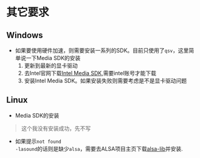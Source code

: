 # 其它要求

## Windows

* 如果要使用硬件加速，则需要安装一系列的SDK。目前只使用了<code>qsv</code>，这里简单说一下Media SDK的安装
    1. 更新到最新的显卡驱动
    2. 去Intel官网下载[Intel Media SDK](https://software.intel.com/en-us/media-sdk/choose-download/client),需要intel账号才能下载
    3. 安装Intel Media SDK。如果安装失败则需要考虑是不是显卡驱动问题

## Linux

* Media SDK的安装
<blockquote><p>这个我没有安装成功，先不写</p></blockquote>

* 如果提示<code>not found -lasound</code>的话则是缺少<code>alsa</code>，需要去ALSA项目主页下载[alsa-lib](http://www.alsa-project.org/main/index.php/Main_Page)并安装.